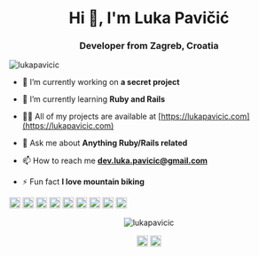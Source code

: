 <h1 align="center">Hi 👋, I'm Luka Pavičić</h1>
<h3 align="center">Developer from Zagreb, Croatia</h3>

<p align="left"> <img src="https://komarev.com/ghpvc/?username=lukapavicic" alt="lukapavicic" /> </p>

- 🔭 I’m currently working on **a secret project**

- 🌱 I’m currently learning **Ruby and Rails**

- 👨‍💻 All of my projects are available at [https://lukapavicic.com](https://lukapavicic.com)

- 💬 Ask me about **Anything Ruby/Rails related**

- 📫 How to reach me **dev.luka.pavicic@gmail.com**

- ⚡ Fun fact **I love mountain biking**

<p align="left"><img src="https://devicons.github.io/devicon/devicon.git/icons/react/react-original-wordmark.svg" alt="react" width="20" height="20"/> <img src="https://devicons.github.io/devicon/devicon.git/icons/bootstrap/bootstrap-plain.svg" alt="bootstrap" width="20" height="20"/> <img src="https://devicons.github.io/devicon/devicon.git/icons/css3/css3-original-wordmark.svg" alt="css3" width="20" height="20"/> <img src="https://devicons.github.io/devicon/devicon.git/icons/html5/html5-original-wordmark.svg" alt="html5" width="20" height="20"/> <img src="https://devicons.github.io/devicon/devicon.git/icons/javascript/javascript-original.svg" alt="javascript" width="20" height="20"/> <img src="https://devicons.github.io/devicon/devicon.git/icons/rails/rails-original-wordmark.svg" alt="rails" width="20" height="20"/> <img src="https://devicons.github.io/devicon/devicon.git/icons/ruby/ruby-original-wordmark.svg" alt="ruby" width="20" height="20"/> <img src="https://devicons.github.io/devicon/devicon.git/icons/python/python-original-wordmark.svg" alt="python" width="20" height="20"/> <img src="https://devicons.github.io/devicon/devicon.git/icons/linux/linux-original.svg" alt="linux" width="20" height="20"/></p><p align="center"> <img src="https://github-readme-stats.vercel.app/api?username=lukapavicic&show_icons=true" alt="lukapavicic" /> </p>

<p align="center">
<a href="https://twitter.com/lukapavicic4" target="blank"><img align="center" src="https://cdn.jsdelivr.net/npm/simple-icons@3.0.1/icons/twitter.svg" alt="lukapavicic4" height="20" width="20" /></a>
<a href="https://stackoverflow.com/users/10249627" target="blank"><img align="center" src="https://cdn.jsdelivr.net/npm/simple-icons@3.0.1/icons/stackoverflow.svg" alt="10249627" height="20" width="20" /></a>
</p>
